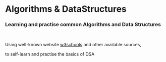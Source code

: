 # Algorithms & DataStructures
### Learning and practise common Algorithms and Data Structures
<br>
<p>Using well-known website <a href="https://www.w3schools.com/">w3schools</a> and other available sources,</p>
<p>to self-learn and practise the basics of DSA</p>
<br>
